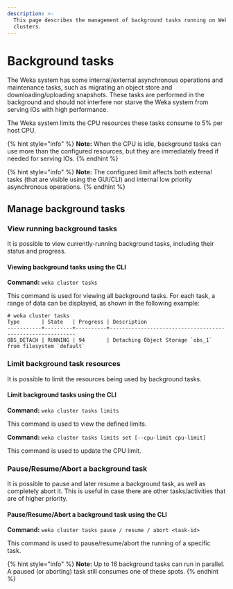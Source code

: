 ```yaml
---
description: >-
  This page describes the management of background tasks running on Weka
  clusters.‌
---
```


# Background tasks

‌The Weka system has some internal/external asynchronous operations and maintenance tasks, such as migrating an object store and downloading/uploading snapshots. These tasks are performed in the background and should not interfere nor starve the Weka system from serving IOs with high performance.‌

The Weka system limits the CPU resources these tasks consume to 5% per host CPU.

{% hint style="info" %}
**Note:** When the CPU is idle, background tasks can use more than the configured resources, but they are immediately freed if needed for serving IOs.
{% endhint %}

{% hint style="info" %}
**Note:** The configured limit affects both external tasks (that are visible using the GUI/CLI) and internal low priority asynchronous operations.‌
{% endhint %}

## Manage background tasks <a href="#managing-background-tasks" id="managing-background-tasks"></a>

### View running background tasks <a href="#viewing-running-background-tasks" id="viewing-running-background-tasks"></a>

It is possible to view currently-running background tasks, including their status and progress.‌

#### Viewing background tasks using the CLI <a href="#viewing-background-tasks-using-the-cli" id="viewing-background-tasks-using-the-cli"></a>

‌**Command:** `weka cluster tasks`‌

This command is used for viewing all background tasks. For each task, a range of data can be displayed, as shown in the following example:

```
# weka cluster tasks
Type       | State   | Progress | Description
-----------+---------+----------+-----------------------------------------------------------
OBS_DETACH | RUNNING | 94       | Detaching Object Storage `obs_1` from filesystem `default`
```

### ‌Limit background task resources

It is possible to limit the resources being used by background tasks.

#### **Limit background tasks using the CLI**

**Command:** `weka cluster tasks limits`

This command is used to view the defined limits.

**Command:** `weka cluster tasks limits set [--cpu-limit cpu-limit]`

This command is used to update the CPU limit.

### Pause/Resume/Abort a background task

It is possible to pause and later resume a background task, as well as completely abort it. This is useful in case there are other tasks/activities that are of higher priority.

#### **Pause/Resume/Abort a background task using the CLI**

**Command:** `weka cluster tasks pause / resume / abort <task-id>`

This command is used to pause/resume/abort the running of a specific task.

{% hint style="info" %}
**Note:** Up to 16 background tasks can run in parallel. A paused (or aborting) task still consumes one of these spots.
{% endhint %}
